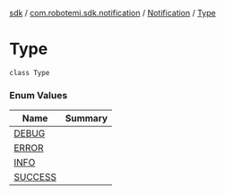 [sdk](../../../index.md) / [com.robotemi.sdk.notification](../../index.md) / [Notification](../index.md) / [Type](./index.md)

# Type

`class Type`

### Enum Values

| Name | Summary |
|---|---|
| [DEBUG](-d-e-b-u-g.md) |  |
| [ERROR](-e-r-r-o-r.md) |  |
| [INFO](-i-n-f-o.md) |  |
| [SUCCESS](-s-u-c-c-e-s-s.md) |  |

